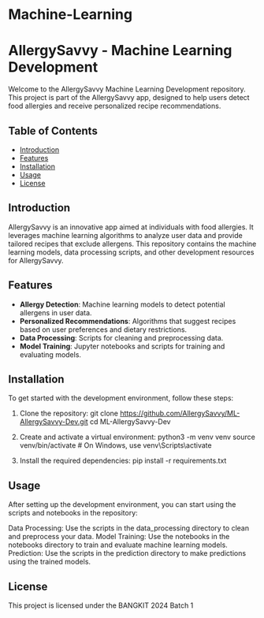 # Machine-Learning

# AllergySavvy - Machine Learning Development

Welcome to the AllergySavvy Machine Learning Development repository. This project is part of the AllergySavvy app, designed to help users detect food allergies and receive personalized recipe recommendations.

## Table of Contents
- [Introduction](#introduction)
- [Features](#features)
- [Installation](#installation)
- [Usage](#usage)
- [License](#license)

## Introduction

AllergySavvy is an innovative app aimed at individuals with food allergies. It leverages machine learning algorithms to analyze user data and provide tailored recipes that exclude allergens. This repository contains the machine learning models, data processing scripts, and other development resources for AllergySavvy.

## Features

- **Allergy Detection**: Machine learning models to detect potential allergens in user data.
- **Personalized Recommendations**: Algorithms that suggest recipes based on user preferences and dietary restrictions.
- **Data Processing**: Scripts for cleaning and preprocessing data.
- **Model Training**: Jupyter notebooks and scripts for training and evaluating models.

## Installation

To get started with the development environment, follow these steps:

1. Clone the repository:
  git clone https://github.com/AllergySavvy/ML-AllergySavvy-Dev.git
  cd ML-AllergySavvy-Dev
2. Create and activate a virtual environment:
  python3 -m venv venv
  source venv/bin/activate  # On Windows, use venv\Scripts\activate

3. Install the required dependencies:
   pip install -r requirements.txt


## Usage

After setting up the development environment, you can start using the scripts and notebooks in the repository:

   Data Processing: Use the scripts in the data_processing directory to clean and preprocess your data.
   Model Training: Use the notebooks in the notebooks directory to train and evaluate machine learning models.
   Prediction: Use the scripts in the prediction directory to make predictions using the trained models.

## License

This project is licensed under the BANGKIT 2024 Batch 1
